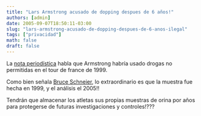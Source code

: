```yaml
---
title: "Lars Armstrong acusado de dopping despues de 6 años!"
authors: [admin]
date: 2005-09-07T18:50:11-03:00
slug: "lars-armstrong-acusado-de-dopping-despues-de-6-anos-ilegal"
tags: ["privacidad"]
math: false
draft: false
---
```


La [nota periodística](http://web.archive.org/web/20090426080906/http://www.timesonline.co.uk/article/0,,2094-1753419,00.html)
habla que Armstrong habría usado drogas no permitidas en el tour de
france de 1999.

Como bien señala [Bruce Schneier](http://web.archive.org/web/20090426080906/http://www.schneier.com/blog/),
lo extraordinario es que la muestra fue hecha en 1999, y el análisis el
2005!!

Tendrán que almacenar los atletas sus propias muestras de orina por años
para protegerse de futuras investigaciones y controles!???
